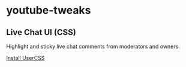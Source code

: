 # youtube-tweaks

## Live Chat UI (CSS)
Highlight and sticky live chat comments from moderators and owners.

[Install UserCSS](https://raw.githubusercontent.com/nattofriends/youtube-tweaks/master/yt-live-chat-css.user.css)
